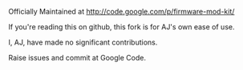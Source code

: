 Officially Maintained at <http://code.google.com/p/firmware-mod-kit/>

If you're reading this on github, this fork is for AJ's own ease of use.

I, AJ,  have made no significant contributions.

Raise issues and commit at Google Code.
